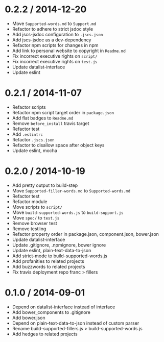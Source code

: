 
0.2.2 / 2014-12-20
==================

  * Move `Supported-words.md` to `Support.md`
  * Refactor to adhere to strict jsdoc style
  * Add jscs-jsdoc configuration to `.jscs.json`
  * Add jscs-jsdoc as a dev-dependency
  * Refactor npm scripts for changes in npm
  * Add link to personal website to copyright in `Readme.md`
  * Fix incorrect executive rights on `script/`
  * Fix incorrect executive rights on `test.js`
  * Update datalist-interface
  * Update eslint

0.2.1 / 2014-11-07
==================

 * Refactor scripts
 * Refactor npm script target order in `package.json`
 * Add flat badges to `Readme.md`
 * Remove `before_install` travis target
 * Refactor test
 * Add `.eslintrc`
 * Refactor `.jscs.json`
 * Refactor to disallow space after object keys
 * Update eslint, mocha

0.2.0 / 2014-10-19
==================

 * Add pretty output to build-step
 * Move `Supported-filler-words.md` to `Supported-words.md`
 * Refactor test
 * Refactor module
 * Move scripts to `script/`
 * Move `build-supported-words.js` to `build-support.js`
 * Move `spec/` to `test.js`
 * Remove browser test
 * Remove testling
 * Refactor property order in package.json, component.json, bower.json
 * Update datalist-interface
 * Update .gitignore, .npmignore, bower ignore
 * Update eslint, plain-text-data-to-json
 * Add strict-mode to build-supported-words.js
 * Add profanities to related projects
 * Add buzzwords to related projects
 * Fix travis deployment repo franc > fillers

0.1.0 / 2014-09-01
==================

 * Depend on datalist-interface instead of interface
 * Add bower_components to .gitignore
 * Add bower.json
 * Depend on plain-text-data-to-json instead of custom parser
 * Rename build-supported-fillers.js > build-supported-words.js
 * Add hedges to related projects
